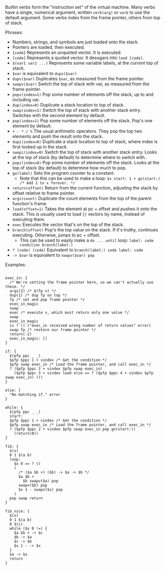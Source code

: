 Builtin verbs form the "instruction set" of the virtual machine.
Many verbs have a single, numerical argument, written `verb(arg)` or `verb` to
use the default argument. Some verbs index from the frame pointer, others from
top of stack.

Phrases:
  * Numbers, strings, and symbols are just loaded onto the stack.
  * Pointers are loaded, then executed.
  * `{code}` Represents an unquoted vector. It is executed.
  * `[code]` Represents a quoted vector. It desugars into `load [code]`.
  * `$(var1 var2 ...)` Represents some variable labels, at the current top of stack.
  * `$var` is equivalent to `dupv($var)`
  * `dupv($var)` Duplicates `$var`, as measured from the frame pointer.
  * `swapv($var)` Switch the top of stack with var, as measured from the frame pointer.
  * `popv(index=1)` Pop some number of elements off the stack, up to and including var.
  * `dup(index=0)` Duplicate a stack location to top of stack.
  * `swap(index=1)` Switch the top of stack with another stack entry. Switches with the second element by default.
  * `pop(index=1)` Pop some number of elements off the stack. Pop's one element by default.
  * `+ - * / %` The usual arithmetic operators. They pop the top two elements and push the result onto the stack.
  * `dupi(index=0)` Duplicate a stack location to top of stack, where index is first looked up in the stack.
  * `swapi(index=0)` Switch the top of stack with another stack entry. Looks at the top of stack (by default) to determine where to switch with.
  * `popi(index=0)` Pop some number of elements off the stack. Looks at the top of stack (by default) to determine how much to pop.
  * `go(label)` Sets the program counter to a constant.
    * Note that this can be used to make a loop: `$x start: 1 + go(start:) /* Add 1 to x forever. */`
  * `return(offset)` Return from the current function, adjusting the stack by offset relative to frame pointer.
  * `args(count)` Duplicate the count elements from the top of the parent function's frame.
  * `load(offset=1)` Takes the element at pc + offset and pushes it onto the stack. This is
    usually used to load `{}` vectors by name, instead of executing them.
  * `exec` Executes the vector that's on the top of the stack.
  * `branch(offset)` Pop's the top value on the stack. If it's truthy, continues executing. Otherwise, jumps to pc + offset.
    * This can be used to easily make a `do ... until` loop: `label: code condition branch(label:)`
  * `? (code) (code)` Equivalent to `branch(label:) code label: code`
  * `-> $var` is equivalent to `swapv($var) pop`

Examples:

```

exec_in: {
  /* We're setting the frame pointer here, so we can't actually use these. */
  args(2) /* $(fp v) */
  dup(1) /* dup fp on top */
  fp /* set and pop frame pointer */
  exec_in_magic
  swap
  exec /* execute v, which must return only one value */
  swap
  exec_in_magic 
  is ? () ("exec_in received wrong number of return values" error)
  swap fp /* restore our frame pointer */
  return(-2)
  exec_in_magic: []
}

if: {
  $(pfp ppc _ _)
  $pfp $ppc 1 + vindex /* Get the condition */
  $pfp swap exec_in /* Load the frame pointer, and call exec_in */
  ? ($pfp $ppc 2 + vindex $pfp swap exec_in)
    ($pfp $ppc 3 + vindex load else == ? ($pfp $ppc 4 + vindex $pfp swap exec_in) ())
}

else: {
  "No matching if." error
}

while: {
  $(pfp ppc _ _)
  start:
  $pfp $ppc 1 + vindex /* Get the condition */
  $pfp swap exec_in /* Load the frame pointer, and call exec_in */
  ? ($pfp $ppc 2 + vindex $pfp swap exec_in pop go(start:))
    (return(0))
}

fib: {
  $(x)
  0 1 $(a b)
  loop:
    $x 0 == ? ()
    (
      /* ($a $b +) ($b) -> $a -> $b */
      $a $b + 
        $b swapv($a) pop
      swapv($b) pop
      $x 1 - swapv($x) pop
    )
  pop swap return
}

fib_nice: {
  $(x)
  0 1 $(a b)
  0 $(c)
  while ($x 0 !=) {
    $a $b + -> $c
    $b -> $a
    $c -> $b
    $x 1 - -> $x
  }
  $a -> $x
  return
}
```
